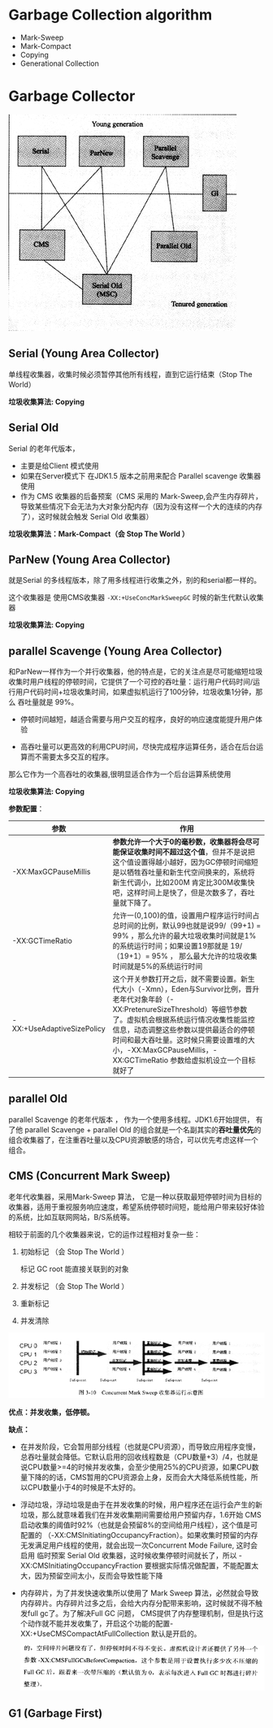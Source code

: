 

# Garbage Collection algorithm

* Mark-Sweep
* Mark-Compact
* Copying
* Generational Collection

# Garbage Collector

![image-20191219155237862](assets/image-20191219155237862.png)

## Serial (Young Area Collector)

单线程收集器，收集时候必须暂停其他所有线程，直到它运行结束（Stop The World）

**垃圾收集算法: Copying**

## Serial Old 

Serial 的老年代版本，

*  主要是给Client 模式使用
* 如果在Server模式下 在JDK1.5  版本之前用来配合 Parallel scavenge 收集器使用
* 作为 CMS 收集器的后备预案（CMS 采用的 Mark-Sweep,会产生内存碎片，导致某些情况下会无法为大对象分配内存（因为没有这样一个大的连续的内存了），这时候就会触发 Serial Old 收集器）

**垃圾收集算法：Mark-Compact（会 Stop The World ）**

## ParNew (Young Area Collector)

就是Serial 的多线程版本，除了用多线程进行收集之外，别的和serial都一样的。

这个收集器是 使用CMS收集器 `-XX:+UseConcMarkSweepGC` 时候的新生代默认收集器

**垃圾收集算法: Copying**

## parallel Scavenge  (Young Area Collector)

和ParNew一样作为一个并行收集器，他的特点是，它的关注点是尽可能缩短垃圾收集时用户线程的停顿时间，它提供了一个可控的吞吐量：运行用户代码时间/运行用户代码时间+垃圾收集时间，如果虚拟机运行了100分钟，垃圾收集1分钟，那么 吞吐量就是 99%。

* 停顿时间越短，越适合需要与用户交互的程序，良好的响应速度能提升用户体验

* 高吞吐量可以更高效的利用CPU时间，尽快完成程序运算任务，适合在后台运算而不需要太多交互的程序。

那么它作为一个高吞吐的收集器,很明显适合作为一个后台运算系统使用

**垃圾收集算法: Copying**

**参数配置**：

| 参数                       | 作用                                                         |
| -------------------------- | ------------------------------------------------------------ |
| -XX:MaxGCPauseMillis       | **参数允许一个大于0的毫秒数，收集器将会尽可能保证收集时间不超过这个值**，但并不是说把这个值设置得越小越好，因为GC停顿时间缩短是以牺牲吞吐量和新生代空间换来的，系统将新生代调小，比如200M 肯定比300M收集快吧，这样时间上是快了，但是次数多了，吞吐量就下降了。 |
| -XX:GCTimeRatio            | 允许一(0,100)的值，设置用户程序运行时间占总时间的比例，默认99也就是说99/（99+1) = 99% ，那么允许的最大垃圾收集时间就是1%的系统运行时间；如果设置19那就是 19/（19+1）= 95% ， 那么最大允许的垃圾收集时间就是5%的系统运行时间 |
| -XX:+UseAdaptiveSizePolicy | 这个开关参数打开之后，就不需要设置。新生代大小（-Xmn），Eden与Survivor比例，晋升老年代对象年龄（-XX:PretenureSizeThreshold）等细节参数了。虚拟机会根据系统运行情况收集性能监控信息，动态调整这些参数以提供最适合的停顿时间和最大吞吐量。这时候只需要设置堆的大小，-XX:MaxGCPauseMillis，-XX:GCTimeRatio 参数给虚拟机设立一个目标就好了 |

## parallel Old

parallel Scavenge 的老年代版本 ， 作为一个使用多线程。JDK1.6开始提供， 有了他 parallel Scavenge + parallel Old 的组合就是一个名副其实的**吞吐量优先**的组合收集器了，在注重吞吐量以及CPU资源敏感的场合，可以优先考虑这样一个组合。

## CMS (Concurrent Mark Sweep)

老年代收集器，采用Mark-Sweep 算法， 它是一种以获取最短停顿时间为目标的收集器，适用于重视服务响应速度，希望系统停顿时间短，能给用户带来较好体验的系统，比如互联网网站，B/S系统等。

相较于前面的几个收集器来说，它的运作过程相对复杂一些：

1. 初始标记  （会 Stop The World ）

   标记 GC root  能直接关联到的对象

2. 并发标记  （会 Stop The World ）

3. 重新标记

4. 并发清除

![image-20191219202912611](assets/image-20191219202912611.png)

**优点：并发收集，低停顿。**

**缺点：**

* 在并发阶段，它会暂用部分线程（也就是CPU资源），而导致应用程序变慢，总吞吐量就会降低。它默认启用的回收线程数是（CPU数量+3）/4，也就是说CPU数量>=4的时候并发收集，会至少使用25%的CPU资源，如果CPU数量下降的的话，CMS暂用的CPU资源会上身，反而会大大降低系统性能，所以CPU数量小于4的时候是不太好的。

* 浮动垃圾，浮动垃圾是由于在并发收集的时候，用户程序还在运行会产生的新垃圾，那么就意味着我们在并发收集期间需要给用户预留内存，1.6开始 CMS启动收集的阈值时92%（也就是会预留8%的空间给用户线程），这个值是可配置的 （-XX:CMSInitiatingOccupancyFraction）。如果收集时预留的内存无发满足用户线程的使用，就会出现一次Concurrent Mode Failure, 这时会启用 临时预案 Serial Old  收集器，这时候收集停顿时间就长了，所以 -XX:CMSInitiatingOccupancyFraction 要根据实际情况做配置，不能配置太大，因为预留空间太小，反而会导致性能下降

* 内存碎片，为了并发快速收集所以使用了 Mark Sweep 算法，必然就会导致内存碎片。内存碎片过多之后，会给大内存分配带来影响，这时候就不得不触发full gc了。为了解决Full GC 问题， CMS提供了内存整理机制，但是执行这个动作就不能并发收集了，开启这个功能的配置-XX:+UseCMSCompactAtFullCollection 默认是开启的。

  ![image-20200601184213708](assets/image-20200601184213708.png)

## G1 (Garbage First)

